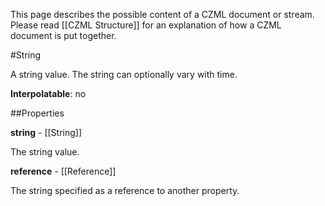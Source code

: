 This page describes the possible content of a CZML document or stream.  Please read [[CZML Structure]] for an explanation of how a CZML document is put together.

#String

A string value.  The string can optionally vary with time.

**Interpolatable**: no

##Properties

**string** - [[String]]

The string value.


**reference** - [[Reference]]

The string specified as a reference to another property.


